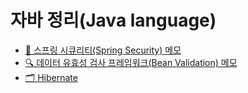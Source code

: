 # 자바 정리(Java language)

* [🔐 스프링 시큐리티(Spring Security) 메모](./Spring-security.md)  
* [🔍 데이터 유효성 검사 프레임워크(Bean Validation) 메모](./Bean-validation.md)  
* [🗂 Hibernate](./hibernate.md)
